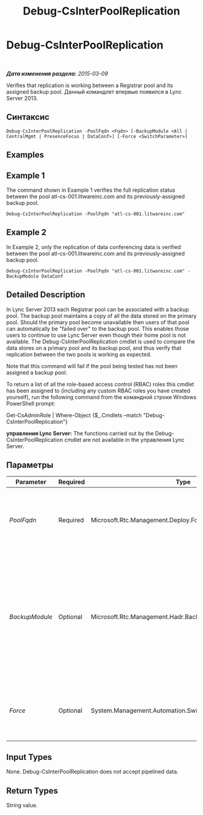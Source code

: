 ﻿---
title: Debug-CsInterPoolReplication
TOCTitle: Debug-CsInterPoolReplication
ms:assetid: 945bfd1c-1759-4869-9316-b3260fcc633d
ms:mtpsurl: https://technet.microsoft.com/ru-ru/library/JJ619185(v=OCS.15)
ms:contentKeyID: 49310560
ms.date: 05/19/2016
mtps_version: v=OCS.15
ms.translationtype: HT
---

# Debug-CsInterPoolReplication

 

_**Дата изменения раздела:** 2015-03-09_

Verifies that replication is working between a Registrar pool and its assigned backup pool. Данный командлет впервые появился в Lync Server 2013.

## Синтаксис

    Debug-CsInterPoolReplication -PoolFqdn <Fqdn> [-BackupModule <All | CentralMgmt | PresenceFocus | DataConf>] [-Force <SwitchParameter>]

## Examples

## Example 1

The command shown in Example 1 verifies the full replication status between the pool atl-cs-001.litwareinc.com and its previously-assigned backup pool.

    Debug-CsInterPoolReplication -PoolFqdn "atl-cs-001.litwareinc.com"

## Example 2

In Example 2, only the replication of data conferencing data is verified between the pool atl-cs-001.litwareinc.com and its previously-assigned backup pool.

    Debug-CsInterPoolReplication -PoolFqdn "atl-cs-001.litwareinc.com" -BackupModule DataConf

## Detailed Description

In Lync Server 2013 each Registrar pool can be associated with a backup pool. The backup pool maintains a copy of all the data stored on the primary pool. Should the primary pool become unavailable then users of that pool can automatically be "failed over" to the backup pool. This enables those users to continue to use Lync Server even though their home pool is not available. The Debug-CsInterPoolReplication cmdlet is used to compare the data stores on a primary pool and its backup pool, and thus verify that replication between the two pools is working as expected.

Note that this command will fail if the pool being tested has not been assigned a backup pool.

To return a list of all the role-based access control (RBAC) roles this cmdlet has been assigned to (including any custom RBAC roles you have created yourself), run the following command from the командной строки Windows PowerShell prompt:

Get-CsAdminRole | Where-Object {$\_.Cmdlets –match "Debug-CsInterPoolReplication"}

**управления Lync Server:** The functions carried out by the Debug-CsInterPoolReplication cmdlet are not available in the управления Lync Server.

## Параметры


<table>
<colgroup>
<col style="width: 25%" />
<col style="width: 25%" />
<col style="width: 25%" />
<col style="width: 25%" />
</colgroup>
<thead>
<tr class="header">
<th>Parameter</th>
<th>Required</th>
<th>Type</th>
<th>Description</th>
</tr>
</thead>
<tbody>
<tr class="odd">
<td><p><em>PoolFqdn</em></p></td>
<td><p>Required</p></td>
<td><p>Microsoft.Rtc.Management.Deploy.Fqdn</p></td>
<td><p>Fully qualified domain name of the primary pool being tested. For example:</p>
<p>-PoolFqdn &quot;atl-cs-001.litwareinc.com&quot;</p></td>
</tr>
<tr class="even">
<td><p><em>BackupModule</em></p></td>
<td><p>Optional</p></td>
<td><p>Microsoft.Rtc.Management.Hadr.BackupService.BackupModules</p></td>
<td><p>Enables administrators to specify the data store to be verified. Allowed values are:</p>
<p>* All</p>
<p>* CentralMgmt</p>
<p>* PresenceFocus</p>
<p>* DataConf</p>
<p>The default value is All.</p></td>
</tr>
<tr class="odd">
<td><p><em>Force</em></p></td>
<td><p>Optional</p></td>
<td><p>System.Management.Automation.SwitchParameter</p></td>
<td><p>Suppresses the display of any non-fatal error message that might occur when running the command.</p></td>
</tr>
</tbody>
</table>


## Input Types

None. Debug-CsInterPoolReplication does not accept pipelined data.

## Return Types

String value.

